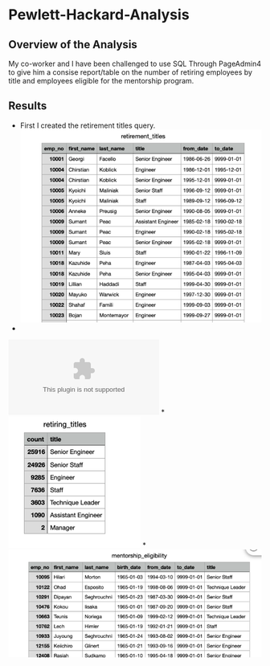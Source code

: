 # Pewlett-Hackard-Analysis

## Overview of the Analysis
My co-worker and I have been challenged to use SQL Through PageAdmin4 to give him a consise report/table on the number of retiring employees by title and employees eligible for the mentorship program.

## Results

* First I created the retirement titles query.
![retirement_titles.png](https://github.com/fatkid2x4/Pewlett-Hackard-Analysis/blob/main/Retirement%20Titles.png)
*
![unique_titles.png](https://github.com/fatkid2x4/Pewlett-Hackard-Analysis/blob/main/unique_titles.csv)
*
![retiring_titles.png](https://github.com/fatkid2x4/Pewlett-Hackard-Analysis/blob/main/Retiring%20Titles.png)
*
![mentorship_eligibility.png](https://github.com/fatkid2x4/Pewlett-Hackard-Analysis/blob/main/Mentorship%20Eligibility.png)

